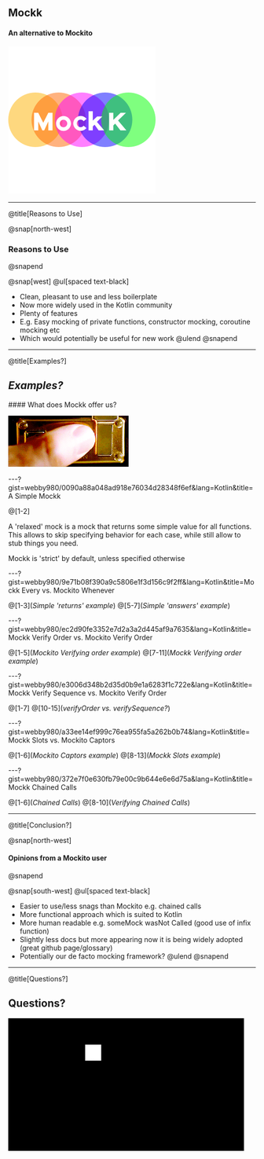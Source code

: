 ## **Mockk**
#### An alternative to Mockito

![](assets/img/mockk.png)

---
@title[Reasons to Use]

@snap[north-west]
### Reasons to Use
@snapend

@snap[west]
@ul[spaced text-black]
- Clean, pleasant to use and less boilerplate
- Now more widely used in the Kotlin community 
- Plenty of features
- E.g. Easy mocking of private functions, constructor mocking, coroutine mocking etc
- Which would potentially be useful for new work
@ulend
@snapend

---
@title[Examples?]

## *Examples?*

#### What does Mockk offer us?

![](assets/img/example.gif)

---?gist=webby980/0090a88a048ad918e76034d28348f6ef&lang=Kotlin&title=A Simple Mockk

@[1-2]

A 'relaxed' mock is a mock that returns some simple value for all functions.
<br>
This allows to skip specifying behavior for each case, while still allow to stub things you need.

Mockk is 'strict' by default, unless specified otherwise

---?gist=webby980/9e71b08f390a9c5806e1f3d156c9f2ff&lang=Kotlin&title=Mockk Every vs. Mockito Whenever

@[1-3](_Simple 'returns' example_)
@[5-7](_Simple 'answers' example_)

---?gist=webby980/ec2d90fe3352e7d2a3a2d445af9a7635&lang=Kotlin&title=Mockk Verify Order vs. Mockito Verify Order

@[1-5](_Mockito Verifying order example_)
@[7-11](_Mockk Verifying order example_)

---?gist=webby980/e3006d348b2d35d0b9e1a6283f1c722e&lang=Kotlin&title=Mockk Verify Sequence vs. Mockito Verify Order

@[1-7]
@[10-15](_verifyOrder vs. verifySequence?_)

---?gist=webby980/a33ee14ef999c76ea955fa5a262b0b74&lang=Kotlin&title=Mockk Slots vs. Mockito Captors

@[1-6](_Mockito Captors example_)
@[8-13](_Mockk Slots example_)

---?gist=webby980/372e7f0e630fb79e00c9b644e6e6d75a&lang=Kotlin&title=Mockk Chained Calls

@[1-6](_Chained Calls_)
@[8-10](_Verifying Chained Calls_)

---
@title[Conclusion?]

@snap[north-west]
#### Opinions from a Mockito user
@snapend

@snap[south-west]
@ul[spaced text-black]
- Easier to use/less snags than Mockito e.g. chained calls
- More functional approach which is suited to Kotlin
- More human readable e.g. someMock wasNot Called (good use of infix function)
- Slightly less docs but more appearing now it is being widely adopted (great github page/glossary)
- Potentially our de facto mocking framework?
@ulend
@snapend

---
@title[Questions?]

## **Questions?**

![](assets/img/question.gif)
